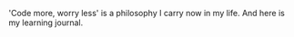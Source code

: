 'Code more, worry less' is a philosophy I carry now in my life. And here is my learning journal.


<!---
inedewi/inedewi is a ✨ special ✨ repository because its `README.md` (this file) appears on your GitHub profile.
You can click the Preview link to take a look at your changes.
--->
